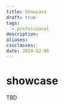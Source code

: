 ```yaml
---
title: Showcase
draft: true
tags:
  - professional
description: 
aliases: 
cssclasses: 
date: 2024-02-06
---
```

# showcase

TBD